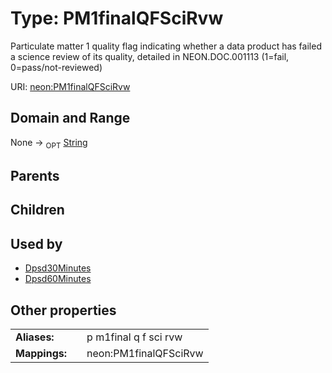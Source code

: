 
# Type: PM1finalQFSciRvw


Particulate matter 1 quality flag indicating whether a data product has failed a science review of its quality, detailed in NEON.DOC.001113 (1=fail, 0=pass/not-reviewed)

URI: [neon:PM1finalQFSciRvw](https://data.neonscience.org/PM1finalQFSciRvw)


## Domain and Range

None ->  <sub>OPT</sub> [String](types/String.md)

## Parents


## Children


## Used by

 * [Dpsd30Minutes](Dpsd30Minutes.md)
 * [Dpsd60Minutes](Dpsd60Minutes.md)

## Other properties

|  |  |  |
| --- | --- | --- |
| **Aliases:** | | p m1final q f sci rvw |
| **Mappings:** | | neon:PM1finalQFSciRvw |

